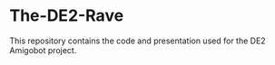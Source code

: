 # The-DE2-Rave
This repository contains the code and presentation used for the DE2 Amigobot project.
